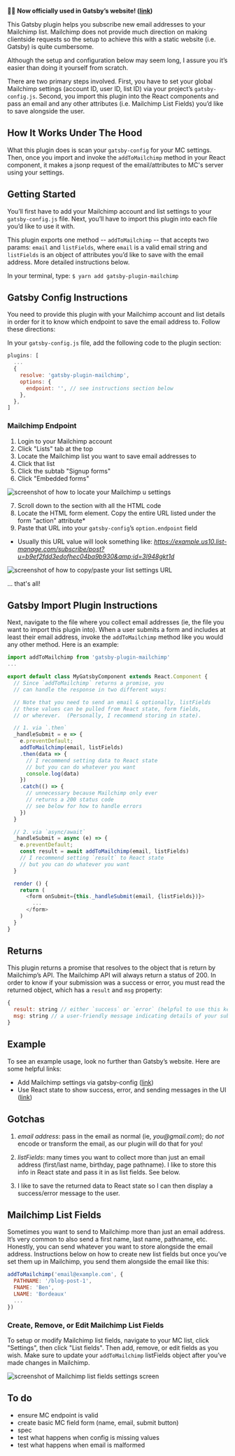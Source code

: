
🎉🍾 **Now officially used in Gatsbyʼs website! ([link](https://github.com/gatsbyjs/gatsby/blob/master/www/src/components/email-capture-form.js#L45))**

This Gatsby plugin helps you subscribe new email addresses to your Mailchimp list.  Mailchimp does not provide much direction on making clientside requests so the setup to achieve this with a static website (i.e. Gatsby) is quite cumbersome.

Although the setup and configuration below may seem long, I assure you itʼs easier than doing it yourself from scratch.

There are two primary steps involved.  First, you have to set your global Mailchimp settings (account ID, user ID, list ID) via your projectʼs `gatsby-config.js`.  Second, you import this plugin into the React components and pass an email and any other attributes (i.e. Mailchimp List Fields) youʼd like to save alongside the user.


## How It Works Under The Hood
What this plugin does is scan your `gatsby-config` for your MC settings.  Then, once you import and invoke the `addToMailchimp` method in your React component, it makes a jsonp request of the email/attributes to MC's server using your settings.


## Getting Started
Youʼll first have to add your Mailchimp account and list settings to your `gatsby-config.js` file.  Next, youʼll have to import this plugin into each file youʼd like to use it with.  

This plugin exports one method -- `addToMailchimp` -- that accepts two params: `email` and `listFields`, where `email` is a valid email string and `listFields` is an object of attributes youʼd like to save with the email address.  More detailed instructions below.

In your terminal, type:
`$ yarn add gatsby-plugin-mailchimp`


## Gatsby Config Instructions
You need to provide this plugin with your Mailchimp account and list details in order for it to know which endpoint to save the email address to.  Follow these directions:

In your `gatsby-config.js` file, add the following code to the plugin section:
```javascript
plugins: [
  ...
  {
    resolve: 'gatsby-plugin-mailchimp',
    options: {
      endpoint: '', // see instructions section below
    },
  },
]
```

### Mailchimp Endpoint
1. Login to your Mailchimp account
2. Click "Lists" tab at the top
3. Locate the Mailchimp list you want to save email addresses to
4. Click that list
5. Click the subtab "Signup forms"
6. Click "Embedded forms"

![screenshot of how to locate your Mailchimp `u` settings](https://raw.githubusercontent.com/benjaminhoffman/gatsby-plugin-mailchimp/master/img/mailchimp_list.png)

7. Scroll down to the section with all the HTML code
8. Locate the HTML form element.  Copy the entire URL listed under the form "action" attribute*
9. Paste that URL into your `gatsby-config`ʼs `option.endpoint` field

* Usually this URL value will look something like: _https://example.us10.list-manage.com/subscribe/post?u=b9ef2fdd3edofhec04ba9b930&amp;id=3l948gkt1d_

![screenshot of how to copy/paste your list settings URL](https://raw.githubusercontent.com/benjaminhoffman/gatsby-plugin-mailchimp/master/img/mailchimp_form_action.png)

... that's all!


## Gatsby Import Plugin Instructions
Next, navigate to the file where you collect email addresses (ie, the file you want to import this plugin into).  When a user submits a form and includes at least their email address, invoke the `addToMailchimp` method like you would any other method.  Here is an example:
```javascript
import addToMailchimp from 'gatsby-plugin-mailchimp'
...

export default class MyGatsbyComponent extends React.Component {
  // Since `addToMailchimp` returns a promise, you
  // can handle the response in two different ways:

  // Note that you need to send an email & optionally, listFields
  // these values can be pulled from React state, form fields,
  // or wherever.  (Personally, I recommend storing in state).

  // 1. via `.then`
  _handleSubmit = e => {
    e.preventDefault;
    addToMailchimp(email, listFields)
    .then(data => {
      // I recommend setting data to React state
      // but you can do whatever you want
      console.log(data)
    })
    .catch(() => {
      // unnecessary because Mailchimp only ever
      // returns a 200 status code
      // see below for how to handle errors
    })
  }

  // 2. via `async/await`
  _handleSubmit = async (e) => {
    e.preventDefault;
    const result = await addToMailchimp(email, listFields)
    // I recommend setting `result` to React state
    // but you can do whatever you want
  }

  render () {
    return (
      <form onSubmit={this._handleSubmit(email, {listFields})}>
        ...
      </form>
    )
  }
}
```

## Returns
This plugin returns a promise that resolves to the object that is return by Mailchimpʼs API.  The Mailchimp API will always return a status of 200.  In order to know if your submission was a success or error, you must read the returned object, which has a `result` and `msg` property:
```javascript
{
  result: string // either `success` or `error` (helpful to use this key to update your state)
  msg: string // a user-friendly message indicating details of your submissions (usually something like "thanks for subscribing!" or "this email has already been added")
}
```

## Example
To see an example usage, look no further than Gatsbyʼs website.  Here are some helpful links:
- Add Mailchimp settings via gatsby-config ([link](https://github.com/gatsbyjs/gatsby/blob/master/www/gatsby-config.js#L175-L180))
- Use React state to show success, error, and sending messages in the UI ([link](https://github.com/gatsbyjs/gatsby/blob/master/www/src/components/email-capture-form.js#L45-L84))


## Gotchas
1. *email address*: pass in the email as normal (ie, _you@gmail.com_); do _not_ encode or transform the email, as our plugin will do that for you!

2. *listFields*: many times you want to collect more than just an email address (first/last name, birthday, page pathname).  I like to store this info in React state and pass it in as list fields.  See below.

3. I like to save the returned data to React state so I can then display a success/error message to the user.


## Mailchimp List Fields
Sometimes you want to send to Mailchimp more than just an email address.  Itʼs very common to also send a first name, last name, pathname, etc.  Honestly, you can send whatever you want to store alongside the email address.  Instructions below on how to create new list fields but once youʼve set them up in Mailchimp, you send them alongside the email like this:
```javascript
addToMailchimp('email@example.com', {
  PATHNAME: '/blog-post-1',
  FNAME: 'Ben',
  LNAME: 'Bordeaux'
  ...
})
```

### Create, Remove, or Edit Mailchimp List Fields
To setup or modify Mailchimp list fields, navigate to your MC list, click "Settings", then click "List fields".  Then add, remove, or edit fields as you wish.  Make sure to update your `addToMailchimp` listFields object after youʼve made changes in Mailchimp.

![screenshot of Mailchimp list fields settings screen](https://raw.githubusercontent.com/benjaminhoffman/gatsby-plugin-mailchimp/master/img/mailchimp_list_fields.png)


## To do
- ensure MC endpoint is valid
- create basic MC field form (name, email, submit button)
- spec
- test what happens when config is missing values
- test what happens when email is malformed

